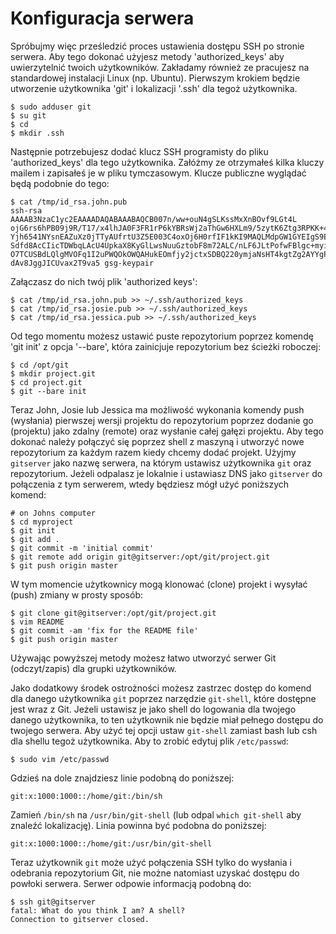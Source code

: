 # Konfiguracja serwera

Spróbujmy więc prześledzić proces ustawienia dostępu SSH po stronie serwera. Aby tego dokonać użyjesz metody 'authorized_keys' aby uwierzytelnić twoich użytkowników. Zakładamy również ze pracujesz na standardowej instalacji Linux (np. Ubuntu). Pierwszym krokiem będzie utworzenie użytkownika 'git' i lokalizacji '.ssh' dla tegoż użytkownika.

    $ sudo adduser git
    $ su git
    $ cd
    $ mkdir .ssh

Następnie potrzebujesz dodać klucz SSH programisty do pliku 'authorized_keys' dla tego użytkownika. Załóżmy ze otrzymałeś kilka kluczy mailem i zapisałeś je w pliku tymczasowym. Klucze publiczne wyglądać będą podobnie do tego:

    $ cat /tmp/id_rsa.john.pub
    ssh-rsa AAAAB3NzaC1yc2EAAAADAQABAAABAQCB007n/ww+ouN4gSLKssMxXnBOvf9LGt4L
    ojG6rs6hPB09j9R/T17/x4lhJA0F3FR1rP6kYBRsWj2aThGw6HXLm9/5zytK6Ztg3RPKK+4k
    Yjh6541NYsnEAZuXz0jTTyAUfrtU3Z5E003C4oxOj6H0rfIF1kKI9MAQLMdpGW1GYEIgS9Ez
    Sdfd8AcCIicTDWbqLAcU4UpkaX8KyGlLwsNuuGztobF8m72ALC/nLF6JLtPofwFBlgc+myiv
    O7TCUSBdLQlgMVOFq1I2uPWQOkOWQAHukEOmfjy2jctxSDBQ220ymjaNsHT4kgtZg2AYYgPq
    dAv8JggJICUvax2T9va5 gsg-keypair

Załączasz do nich twój plik 'authorized keys':

    $ cat /tmp/id_rsa.john.pub >> ~/.ssh/authorized_keys
    $ cat /tmp/id_rsa.josie.pub >> ~/.ssh/authorized_keys
    $ cat /tmp/id_rsa.jessica.pub >> ~/.ssh/authorized_keys

Od tego momentu możesz ustawić puste repozytorium poprzez komendę 'git init' z opcja '--bare', która zainicjuje repozytorium bez ścieżki roboczej:

    $ cd /opt/git
    $ mkdir project.git
    $ cd project.git
    $ git --bare init

Teraz John, Josie lub Jessica ma możliwość wykonania komendy push (wysłania) pierwszej wersji projektu do repozytorium poprzez dodanie go (projektu) jako zdalny (remote) oraz wysłanie całej gałęzi projektu. Aby tego dokonać należy połączyć się poprzez shell z maszyną i utworzyć nowe repozytorium za każdym razem kiedy chcemy dodać projekt. Użyjmy `gitserver` jako nazwę serwera, na którym ustawisz użytkownika `git` oraz repozytorium. Jeżeli odpalasz je lokalnie i ustawiasz DNS jako `gitserver` do połączenia z tym serwerem, wtedy będziesz mógł użyć poniższych komend:

    # on Johns computer
    $ cd myproject
    $ git init
    $ git add .
    $ git commit -m 'initial commit'
    $ git remote add origin git@gitserver:/opt/git/project.git
    $ git push origin master

W tym momencie użytkownicy mogą klonować (clone) projekt i wysyłać (push) zmiany w prosty sposób:

    $ git clone git@gitserver:/opt/git/project.git
    $ vim README
    $ git commit -am 'fix for the README file'
    $ git push origin master

Używając powyższej metody możesz łatwo utworzyć serwer Git (odczyt/zapis) dla grupki użytkowników.

Jako dodatkowy środek ostrożności możesz zastrzec dostęp do komend dla danego użytkownika `git` poprzez narzędzie `git-shell`, które dostępne jest wraz z Git. Jeżeli ustawisz je jako shell do logowania dla twojego danego użytkownika, to ten użytkownik nie będzie miał pełnego dostępu do twojego serwera. Aby użyć tej opcji ustaw `git-shell` zamiast bash lub csh dla shellu tegoż użytkownika. Aby to zrobić edytuj plik `/etc/passwd`:

    $ sudo vim /etc/passwd

Gdzieś na dole znajdziesz linie podobną do poniższej:

    git:x:1000:1000::/home/git:/bin/sh

Zamień `/bin/sh` na `/usr/bin/git-shell` (lub odpal  `which git-shell` aby znaleźć lokalizację). Linia powinna być podobna do poniższej:

    git:x:1000:1000::/home/git:/usr/bin/git-shell

Teraz użytkownik `git` może użyć połączenia SSH tylko do wysłania i odebrania repozytorium Git, nie możne natomiast uzyskać dostępu do powłoki serwera. Serwer odpowie informacją podobną do:

    $ ssh git@gitserver
    fatal: What do you think I am? A shell?
    Connection to gitserver closed.
